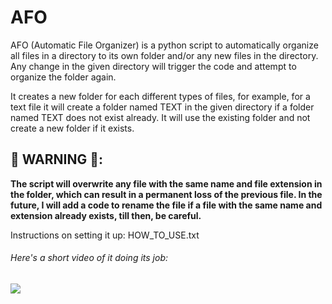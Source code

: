 # AFO
AFO (Automatic File Organizer) is a python script to automatically organize all files in a directory to its own folder and/or any new files in the directory.
Any change in the given directory will trigger the code and attempt to organize the folder again.

It creates a new folder for each different types of files, for example, for a text file it will create a folder named TEXT in the given directory if a folder named TEXT does not exist already.
It will use the existing folder and not create a new folder if it exists.

## 🔴 WARNING 🔴: 
**The script will overwrite any file with the same name and file extension in the folder, which can result in a permanent loss of the previous file.
In the future, I will add a code to rename the file if a file with the same name and extension already exists, till then, be careful.**

Instructions on setting it up: HOW_TO_USE.txt

###### Here's a short video of it doing its job:
![](https://i.imgur.com/pgUXr65.gif)
